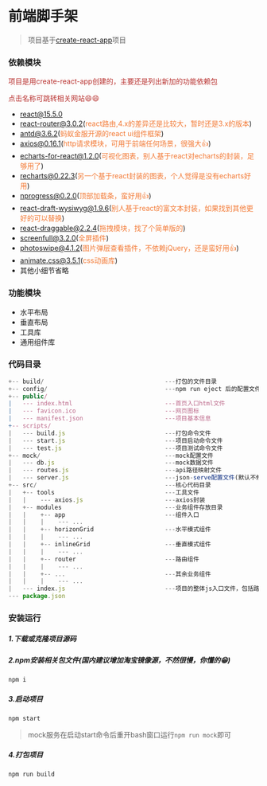 # 前端脚手架

> 项目基于[create-react-app](https://github.com/facebook/create-react-app)项目


### 依赖模块
<span style="color: rgb(184,49,47);">项目是用create-react-app创建的，主要还是列出新加的功能依赖包</span>

<span style="color: rgb(184,49,47);">点击名称可跳转相关网站😄😄</span>

- [react@15.5.0](https://facebook.github.io/react/)
- [react-router@3.0.2](https://react-guide.github.io/react-router-cn/)(<span style="color: rgb(243,121,52);">react路由,4.x的差异还是比较大，暂时还是3.x的版本</span>)
- [antd@3.6.2](https://ant.design/index-cn)(<span style="color: rgb(243,121,52);">蚂蚁金服开源的react ui组件框架</span>)
- [axios@0.16.1](https://github.com/mzabriskie/axios)(<span style="color: rgb(243,121,52);">http请求模块，可用于前端任何场景，很强大👍</span>)
- [echarts-for-react@1.2.0](https://github.com/hustcc/echarts-for-react)(<span style="color: rgb(243,121,52);">可视化图表，别人基于react对echarts的封装，足够用了</span>)
- [recharts@0.22.3](http://recharts.org/#/zh-CN/)(<span style="color: rgb(243,121,52);">另一个基于react封装的图表，个人觉得是没有echarts好用</span>)
- [nprogress@0.2.0](https://github.com/rstacruz/nprogress)(<span style="color: rgb(243,121,52);">顶部加载条，蛮好用👍</span>)
- [react-draft-wysiwyg@1.9.6](https://github.com/jpuri/react-draft-wysiwyg)(<span style="color: rgb(243,121,52);">别人基于react的富文本封装，如果找到其他更好的可以替换</span>)
- [react-draggable@2.2.4](https://github.com/mzabriskie/react-draggable)(<span style="color: rgb(243,121,52);">拖拽模块，找了个简单版的</span>)
- [screenfull@3.2.0](https://github.com/sindresorhus/screenfull.js/)(<span style="color: rgb(243,121,52);">全屏插件</span>)
- [photoswipe@4.1.2](https://github.com/dimsemenov/photoswipe)(<span style="color: rgb(243,121,52);">图片弹层查看插件，不依赖jQuery，还是蛮好用👍</span>)
- [animate.css@3.5.1](http://daneden.me/animate)(<span style="color: rgb(243,121,52);">css动画库</span>)
- 其他小细节省略

### 功能模块
<!--more-->

- 水平布局
- 垂直布局
- 工具库
- 通用组件库

### 代码目录
```js
+-- build/                                  ---打包的文件目录
+-- config/                                 ---npm run eject 后的配置文件目录
+-- public/                                 
|   --- index.html							---首页入口html文件
|   --- favicon.ico							---网页图标
|   --- manifest.json						---项目基本信息
+-- scripts/                                 
|   --- build.js							---打包命令文件
|   --- start.js							---项目启动命令文件
|   --- test.js						        ---项目测试命令文件
+-- mock/                                   ---mock配置文件
|   --- db.js                               ---mock数据文件
|   --- routes.js                           ---api路径映射文件
|   --- server.js                           ---json-serve配置文件(默认不修改)
+-- src/                                    ---核心代码目录
|   +-- tools                               ---工具文件
|   |    --- axios.js                       ---axios封装
|   +-- modules                             ---业务组件存放目录
|   |    +-- app                            ---组件入口
|   |    |    --- ...   
|   |    +-- horizonGrid                    ---水平模式组件
|   |    |    --- ...   
|   |    +-- inlineGrid                     ---垂直模式组件
|   |    |    --- ...   
|   |    +-- router                         ---路由组件
|   |    |    --- ...   
|   |    +-- ...                            ---其余业务组件
|   |    |    --- ...  
|   --- index.js                            ---项目的整体js入口文件，包括路由配置等
--- package.json                                    
```
### 安装运行
##### 1.下载或克隆项目源码
##### 2.npm安装相关包文件(国内建议增加淘宝镜像源，不然很慢，你懂的😁)
```js
npm i
```
##### 3.启动项目
```js
npm start
```
> mock服务在启动start命令后重开bash窗口运行`npm run mock`即可

##### 4.打包项目
```js
npm run build
```
